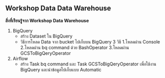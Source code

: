 ## Workshop Data Data Warehouse

**สิ่งที่เรียนรู้จาก Workshop Data Warehouse**

1. BigQuery
    - สร้าง Dataset ใน BigQuery 
    - วิธีการโหลด Data จาก bucket ไปเก็บบน BigQuery 3 วิธี 1.โหลดผ่าน Console 2.โหลดผ่าน bq command ด้วย BashOperator 3.โหลดผ่าน GCSToBigQeryOperator
2. Airflow
    - สร้าง Task bq command และ Task GCSToBigQeryOperator เพื่อใช้งาน BigQuery และนำข้อมูลไปเก็บแบบ Automatic
